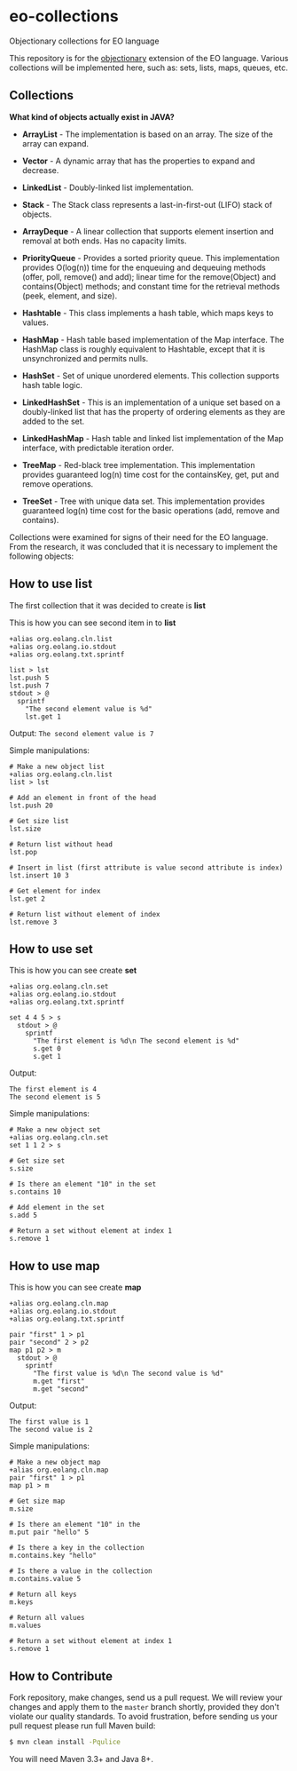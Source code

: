 # eo-collections
Objectionary collections for EO language

This repository is for the [objectionary](https://github.com/yegor256/objectionary) extension of the EO language. Various collections will be implemented here, such as: sets, lists, maps, queues, etc.

## Collections

**What kind of objects actually exist in JAVA?**
- **ArrayList** - The implementation is based on an array. The size of the array can expand.


- **Vector** - A dynamic array that has the properties to expand and decrease.


- **LinkedList** - Doubly-linked list implementation.


- **Stack** - The Stack class represents a last-in-first-out (LIFO) stack of objects.


- **ArrayDeque** - A linear collection that supports element insertion and removal at both ends. Has no capacity limits.


- **PriorityQueue** - Provides a sorted priority queue. This implementation provides O(log(n)) time for the enqueuing and dequeuing methods (offer, poll, remove() and add); linear time for the remove(Object) and contains(Object) methods; and constant time for the retrieval methods (peek, element, and size).


- **Hashtable** - This class implements a hash table, which maps keys to values.


- **HashMap** - Hash table based implementation of the Map interface. The HashMap class is roughly equivalent to Hashtable, except that it is unsynchronized and permits nulls.


- **HashSet** - Set of unique unordered elements. This collection supports hash table logic.


- **LinkedHashSet** - This is an implementation of a unique set based on a doubly-linked list that has the property of ordering elements as they are added to the set.


- **LinkedHashMap** - Hash table and linked list implementation of the Map interface, with predictable iteration order.


- **TreeMap** - Red-black tree implementation. This implementation provides guaranteed log(n) time cost for the containsKey, get, put and remove operations.


- **TreeSet** - Tree with unique data set. This implementation provides guaranteed log(n) time cost for the basic operations (add, remove and contains).


Collections were examined for signs of their need for the EO language. From the research, it was concluded that it is necessary to implement the following objects:

## How to use list
The first collection that it was decided to create is **list**

This is how you can see second item in to **list**

```
+alias org.eolang.cln.list
+alias org.eolang.io.stdout
+alias org.eolang.txt.sprintf

list > lst
lst.push 5
lst.push 7
stdout > @
  sprintf
    "The second element value is %d"
    lst.get 1
```

Output: ``The second element value is 7``

Simple manipulations:

```
# Make a new object list
+alias org.eolang.cln.list
list > lst

# Add an element in front of the head
lst.push 20

# Get size list
lst.size

# Return list without head
lst.pop

# Insert in list (first attribute is value second attribute is index)
lst.insert 10 3

# Get element for index
lst.get 2

# Return list without element of index
lst.remove 3
```

## How to use set

This is how you can see create **set**

```
+alias org.eolang.cln.set
+alias org.eolang.io.stdout
+alias org.eolang.txt.sprintf

set 4 4 5 > s
  stdout > @
    sprintf
      "The first element is %d\n The second element is %d"
      s.get 0
      s.get 1
```

Output: 
```
The first element is 4
The second element is 5
```

Simple manipulations:

```
# Make a new object set
+alias org.eolang.cln.set
set 1 1 2 > s

# Get size set
s.size

# Is there an element "10" in the set
s.contains 10

# Add element in the set
s.add 5

# Return a set without element at index 1
s.remove 1

```

## How to use map

This is how you can see create **map**

```
+alias org.eolang.cln.map
+alias org.eolang.io.stdout
+alias org.eolang.txt.sprintf

pair "first" 1 > p1
pair "second" 2 > p2 
map p1 p2 > m
  stdout > @
    sprintf
      "The first value is %d\n The second value is %d"
      m.get "first"
      m.get "second"
```

Output:
```
The first value is 1
The second value is 2
```

Simple manipulations:

```
# Make a new object map
+alias org.eolang.cln.map
pair "first" 1 > p1
map p1 > m

# Get size map
m.size

# Is there an element "10" in the 
m.put pair "hello" 5

# Is there a key in the collection
m.contains.key "hello"

# Is there a value in the collection
m.contains.value 5

# Return all keys
m.keys

# Return all values
m.values

# Return a set without element at index 1
s.remove 1

```

## How to Contribute

Fork repository, make changes, send us a pull request.
We will review your changes and apply them to the `master` branch shortly,
provided they don't violate our quality standards. To avoid frustration,
before sending us your pull request please run full Maven build:

```bash
$ mvn clean install -Pqulice
```

You will need Maven 3.3+ and Java 8+.
